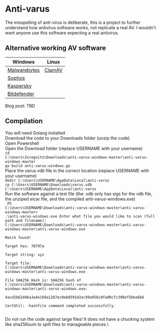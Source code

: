 # Anti-varus

The misspelling of anti-virus is deliberate, this is a project to further understand how antivirus software works, not replicate a real AV. I wouldn't want anyone use this software expecting a real antivirus.

## Alternative working AV software

| Windows                                       | Linux                              |
|-----------------------------------------------|------------------------------------|
| [Malwarebytes](https://www.malwarebytes.com/) | [ClamAV](https://www.clamav.net/)  |
| [Sophos](https://home.sophos.com/en-us)       |                                    |
| [Kaspersky](https://www.kaspersky.co.uk/)     |                                    |
| [Bitdefender](https://www.bitdefender.co.uk/) |                                    |

Blog post: TBD

## Compilation
You will need Golang installed\
Download the code to your Downloads folder (unzip the code)\
Open Powershell\
Open the Download folder (replace USERNAME with your username)\
<code>cd C:\Users\Incognito\Downloads\anti-varus-windows-master\anti-varus-windows-master</code>\
<code>go build anti-varus-windows.go</code>\
Place the varus.vdb file in the correct location (replace USERNAME with your username)\
<code>mkdir C:\Users\USERNAME\AppData\Local\anti-varus</code>\
<code>cp C:\Users\USERNAME\Downloads\varus.vdb C:\Users\USERNAME\AppData\Local\anti-varus</code>\
Run the software against a test file (the .vdb only has sigs for the vdb file, the unziped eicar file, and the compiled anti-varus-windows.exe)\
<code>
PS C:\Users\USERNAME\Downloads\anti-varus-windows-master\anti-varus-windows-master> .\anti-varus-windows.exe
Enter what file you would like to scan (full path and filename):
C:\Users\USERNAME\Downloads\anti-varus-windows-master\anti-varus-windows-master\anti-varus-windows.exe\
Match found!\
Target hex: 78797a\
Target string: xyz\
Target file: C:\Users\USERNAME\Downloads\anti-varus-windows-master\anti-varus-windows-master\anti-varus-windows.exe\
File SHA256 Hash is: SHA256 hash of C:\Users\USERNAME\Downloads\anti-varus-windows-master\anti-varus-windows-master\anti-varus-windows.exe:\
4acd2b62d46a3a4e160a1287ec0eb8591d2ac99a956c0fa00cfc390ef5bba6b6\
CertUtil: -hashfile command completed successfully.\
</code>

Do not run the code against large files! It does not have a chucking system like sha256sum to split files to manageable pieces.\
